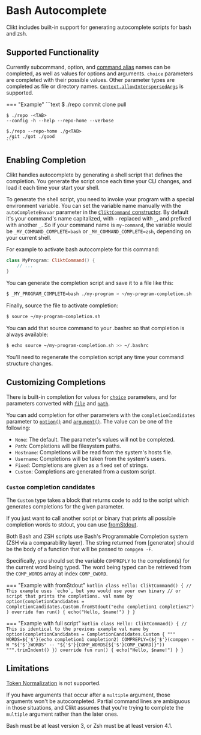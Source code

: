 # Bash Autocomplete

Clikt includes built-in support for generating autocomplete scripts for bash and zsh.

## Supported Functionality

Currently subcommand, option, and [command alias][command-aliases] names can be completed, as well as
values for options and arguments. `choice` parameters are completed with their possible values.
Other parameter types are completed as file or directory names.
[`Context.allowInterspersedArgs`][allowInterspersedArgs] is supported.

=== "Example"
    ```text
    $ ./repo <TAB><TAB>
    commit clone pull

    $ ./repo -<TAB>
    --config -h --help --repo-home --verbose

    $./repo --repo-home ./g<TAB>
    ./git ./got ./good
    ```

## Enabling Completion

Clikt handles autocomplete by generating a shell script that defines the completion. You generate
the script once each time your CLI changes, and load it each time your start your shell.

To generate the shell script, you need to invoke your program with a special environment variable.
You can set the variable name manually with the `autoCompleteEnvvar` parameter in the
[`CliktCommand` constructor][CliktCommand]. By default it's your command's name capitalized,
with `-` replaced with `_`, and prefixed with another `_`.
So if your command name is `my-command`, the variable would be `_MY_COMMAND_COMPLETE=bash`
or `_MY_COMMAND_COMPLETE=zsh`, depending on your current shell.

For example to activate bash autocomplete for this command:

```kotlin
class MyProgram: CliktCommand() {
    // ...
}
```

You can generate the completion script and save it to a file like this:

```bash
$ _MY_PROGRAM_COMPLETE=bash ./my-program > ~/my-program-completion.sh
```

Finally, source the file to activate completion:

```bash
$ source ~/my-program-completion.sh
```

You can add that source command to your .bashrc so that completion is always available:

```bash
$ echo source ~/my-program-completion.sh >> ~/.bashrc
```

You'll need to regenerate the completion script any time your command structure changes.

## Customizing Completions

There is built-in completion for values for [`choice`][choice] parameters,
and for parameters converted with [`file`][file] and [`path`][path].

You can add completion for other parameters with the `completionCandidates` parameter to
[`option()`][option] and [`argument()`][argument]. The value can be one of the following:

- `None`: The default. The parameter's values will not be completed.
- `Path`: Completions will be filesystem paths.
- `Hostname`: Completions will be read from the system's hosts file.
- `Username`: Completions will be taken from the system's users.
- `Fixed`: Completions are given as a fixed set of strings.
- `Custom`: Completions are generated from a custom script.

### `Custom` completion candidates

The `Custom` type takes a block that returns code to add to the script which generates completions
for the given parameter.

If you just want to call another script or binary that prints all possible completion words to
stdout, you can use [fromStdout].

Both Bash and ZSH scripts use Bash's Programmable Completion system (ZSH via a comparability layer).
The string returned from [generator] should be the body of a function that will be passed to
`compgen -F`.

Specifically, you should set the variable `COMPREPLY` to the completion(s) for the current word
being typed. The word being typed can be retrieved from the `COMP_WORDS` array at index
`COMP_CWORD`.

=== "Example with fromStdout"
    ```kotlin
    class Hello: CliktCommand() {
        // This example uses `echo`, but you would use your own binary
        // or script that prints the completions.
        val name by option(completionCandidates =
            CompletionCandidates.Custom.fromStdout("echo completion1 completion2")
        )
        override fun run() {
            echo("Hello, $name!")
        }
    }
    ```

=== "Example with full script"
    ```kotlin
    class Hello: CliktCommand() {
        // This is identical to the previous example
        val name by option(completionCandidates = CompletionCandidates.Custom {
            """
            WORDS=${'$'}(echo completion1 completion2)
            COMPREPLY=(${'$'}(compgen -W "${'$'}WORDS" -- "${'$'}{COMP_WORDS[${'$'}COMP_CWORD]}"))
            """.trimIndent()
        })
        override fun run() {
            echo("Hello, $name!")
        }
    }
    ```

## Limitations

[Token Normalization][token-normalization] is not supported.

If you have arguments that occur after a `multiple` argument, those arguments won't be
autocompleted. Partial command lines are ambiguous in those situations, and Clikt assumes that
you're trying to complete the `multiple` argument rather than the later ones.

Bash must be at least version 3, or Zsh must be at least version 4.1.


[allowInterspersedArgs]: api/clikt/com.github.ajalt.clikt.core/-context/allow-interspersed-args.md
[argument]:              api/clikt/com.github.ajalt.clikt.parameters.arguments/argument.md
[choice]:                api/clikt/com.github.ajalt.clikt.parameters.types/choice.md
[CliktCommand]:          api/clikt/com.github.ajalt.clikt.core/-clikt-command/index.md
[command-aliases]:       advanced.md#command-aliases
[file]:                  api/clikt/com.github.ajalt.clikt.parameters.types/file.md
[fromStdout]:            api/clikt/com.github.ajalt.clikt.completion/-completion-candidates/-custom/from-stdout/
[option]:                api/clikt/com.github.ajalt.clikt.parameters.options/option.md
[path]:                  api/clikt/com.github.ajalt.clikt.parameters.types/path.md
[token-normalization]:   advanced.md#token-normalization
